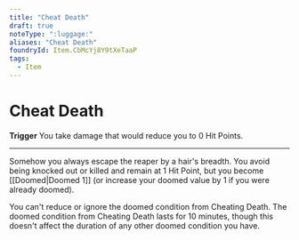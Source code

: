 ```yaml
---
title: "Cheat Death"
draft: true
noteType: ":luggage:"
aliases: "Cheat Death"
foundryId: Item.CbMcYj8Y9tXeTaaP
tags:
  - Item
---
```


# Cheat Death

**Trigger** You take damage that would reduce you to 0 Hit Points.

* * *

Somehow you always escape the reaper by a hair's breadth. You avoid being knocked out or killed and remain at 1 Hit Point, but you become [[Doomed|Doomed 1]] (or increase your doomed value by 1 if you were already doomed).

You can't reduce or ignore the doomed condition from Cheating Death. The doomed condition from Cheating Death lasts for 10 minutes, though this doesn't affect the duration of any other doomed condition you have.
